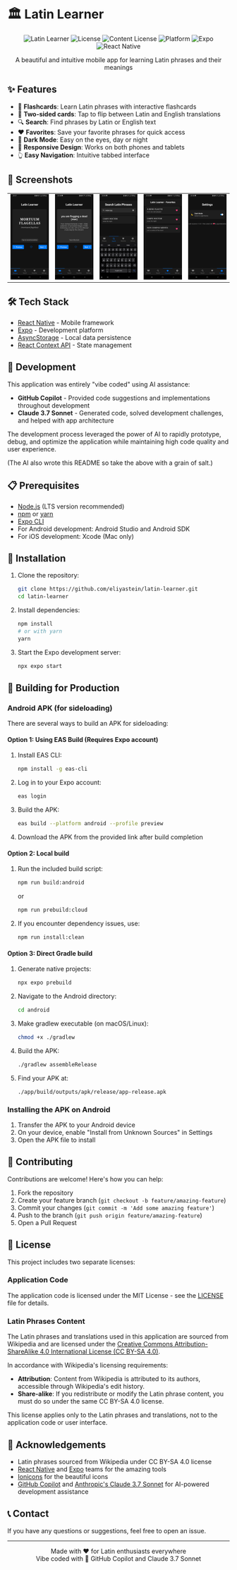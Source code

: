 # 🏛️ Latin Learner

<div align="center">
  
  ![Latin Learner](https://img.shields.io/badge/Latin%20Learner-1.0.0-blue)
  ![License](https://img.shields.io/badge/license-MIT-green)
  ![Content License](https://img.shields.io/badge/content-CC%20BY--SA%204.0-yellow)
  ![Platform](https://img.shields.io/badge/platform-Android%20%7C%20iOS-lightgrey)
  ![Expo](https://img.shields.io/badge/Expo-SDK%2052-blue)
  ![React Native](https://img.shields.io/badge/React%20Native-0.76.7-blue)
  
  <p>A beautiful and intuitive mobile app for learning Latin phrases and their meanings</p>
  
</div>

## ✨ Features

- 📝 **Flashcards**: Learn Latin phrases with interactive flashcards
- 🔄 **Two-sided cards**: Tap to flip between Latin and English translations
- 🔍 **Search**: Find phrases by Latin or English text
- ❤️ **Favorites**: Save your favorite phrases for quick access
- 🌙 **Dark Mode**: Easy on the eyes, day or night
- 📱 **Responsive Design**: Works on both phones and tablets
- 👆 **Easy Navigation**: Intuitive tabbed interface

## 📱 Screenshots

<div align="center">
  <table>
    <tr>
      <td><img src="./screenshots/flashcard-front.jpg" alt="Flashcards" width="200"/></td>
      <td><img src="./screenshots/flashcard-back.jpg" alt="Flashcards" width="200"/></td>
      <td><img src="./screenshots/search.jpg" alt="Search" width="200"/></td>
      <td><img src="./screenshots/favorites.jpg" alt="Favorites" width="200"/></td>
      <td><img src="./screenshots/dark-mode.jpg" alt="Dark Mode" width="200"/></td>
    </tr>
  </table>
</div>

## 🛠️ Tech Stack

- [React Native](https://reactnative.dev/) - Mobile framework
- [Expo](https://expo.dev/) - Development platform
- [AsyncStorage](https://react-native-async-storage.github.io/async-storage/) - Local data persistence
- [React Context API](https://reactjs.org/docs/context.html) - State management

## 🤖 Development

This application was entirely "vibe coded" using AI assistance:

- **GitHub Copilot** - Provided code suggestions and implementations throughout development
- **Claude 3.7 Sonnet** - Generated code, solved development challenges, and helped with app architecture

The development process leveraged the power of AI to rapidly prototype, debug, and optimize the application while maintaining high code quality and user experience.

(The AI also wrote this README so take the above with a grain of salt.)

## 📋 Prerequisites

- [Node.js](https://nodejs.org/) (LTS version recommended)
- [npm](https://www.npmjs.com/) or [yarn](https://yarnpkg.com/)
- [Expo CLI](https://docs.expo.dev/workflow/expo-cli/)
- For Android development: Android Studio and Android SDK
- For iOS development: Xcode (Mac only)

## 🚀 Installation

1. Clone the repository:
   ```bash
   git clone https://github.com/eliyastein/latin-learner.git
   cd latin-learner
   ```

2. Install dependencies:
   ```bash
   npm install
   # or with yarn
   yarn
   ```

3. Start the Expo development server:
   ```bash
   npx expo start
   ```

## 📱 Building for Production

### Android APK (for sideloading)

There are several ways to build an APK for sideloading:

#### Option 1: Using EAS Build (Requires Expo account)

1. Install EAS CLI:
   ```bash
   npm install -g eas-cli
   ```

2. Log in to your Expo account:
   ```bash
   eas login
   ```

3. Build the APK:
   ```bash
   eas build --platform android --profile preview
   ```

4. Download the APK from the provided link after build completion

#### Option 2: Local build

1. Run the included build script:
   ```bash
   npm run build:android
   ```
   or
   ```bash
   npm run prebuild:cloud
   ```

2. If you encounter dependency issues, use:
   ```bash
   npm run install:clean
   ```

#### Option 3: Direct Gradle build

1. Generate native projects:
   ```bash
   npx expo prebuild
   ```

2. Navigate to the Android directory:
   ```bash
   cd android
   ```

3. Make gradlew executable (on macOS/Linux):
   ```bash
   chmod +x ./gradlew
   ```

4. Build the APK:
   ```bash
   ./gradlew assembleRelease
   ```

5. Find your APK at:
   ```
   ./app/build/outputs/apk/release/app-release.apk
   ```

### Installing the APK on Android

1. Transfer the APK to your Android device
2. On your device, enable "Install from Unknown Sources" in Settings
3. Open the APK file to install

## 🤝 Contributing

Contributions are welcome! Here's how you can help:

1. Fork the repository
2. Create your feature branch (`git checkout -b feature/amazing-feature`)
3. Commit your changes (`git commit -m 'Add some amazing feature'`)
4. Push to the branch (`git push origin feature/amazing-feature`)
5. Open a Pull Request

## 📄 License

This project includes two separate licenses:

### Application Code

The application code is licensed under the MIT License - see the [LICENSE](LICENSE) file for details.

### Latin Phrases Content

The Latin phrases and translations used in this application are sourced from Wikipedia and are licensed under the [Creative Commons Attribution-ShareAlike 4.0 International License (CC BY-SA 4.0)](https://creativecommons.org/licenses/by-sa/4.0/).

In accordance with Wikipedia's licensing requirements:

- **Attribution**: Content from Wikipedia is attributed to its authors, accessible through Wikipedia's edit history.
- **Share-alike**: If you redistribute or modify the Latin phrase content, you must do so under the same CC BY-SA 4.0 license.

This license applies only to the Latin phrases and translations, not to the application code or user interface.

## 🙏 Acknowledgements

- Latin phrases sourced from Wikipedia under CC BY-SA 4.0 license
- [React Native](https://reactnative.dev/) and [Expo](https://expo.dev/) teams for the amazing tools
- [Ionicons](https://ionicons.com/) for the beautiful icons
- [GitHub Copilot](https://github.com/features/copilot) and [Anthropic's Claude 3.7 Sonnet](https://www.anthropic.com/claude) for AI-powered development assistance

## 📞 Contact

If you have any questions or suggestions, feel free to open an issue.

---

<div align="center">
  Made with ❤️ for Latin enthusiasts everywhere<br/>
  Vibe coded with 🤖 GitHub Copilot and Claude 3.7 Sonnet
</div>
